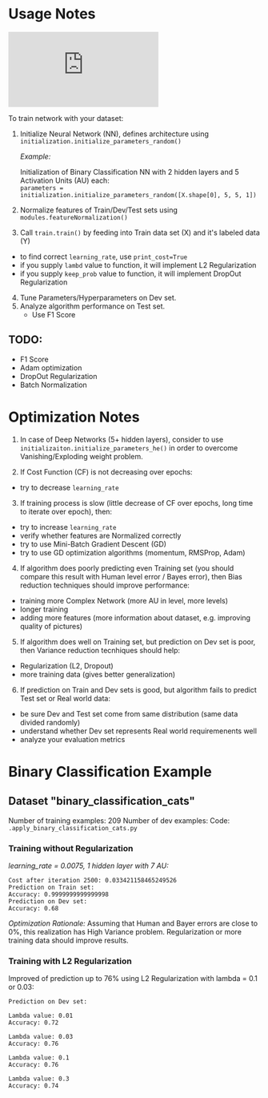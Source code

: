 
# Usage Notes

![equation](http://latex.codecogs.com/gif.latex?%24%24%2d%5c%66%72%61%63%7b%31%7d%7b%6d%7d%5c%73%75%6d%5c%6c%69%6d%69%74%73%5f%7b%69%20%3d%20%31%7d%5e%7b%6d%7d%28%79%5e%7b%28%69%29%7d%5c%6c%6f%67%5c%6c%65%66%74%28%61%5e%7b%5b%4c%5d%28%69%29%7d%5c%72%69%67%68%74%29%20%2b%20%28%31%2d%79%5e%7b%28%69%29%7d%29%5c%6c%6f%67%5c%6c%65%66%74%28%31%2d%20%61%5e%7b%5b%4c%5d%28%69%29%7d%5c%72%69%67%68%74%29%29%a0%5c%74%61%67%7b%37%7d%24%24)

To train network with your dataset:  
1. Initialize Neural Network (NN), defines architecture using `initialization.initialize_parameters_random()`
  
   *Example:*

   Initialization of Binary Classification NN with 2 hidden layers and 5 Activation Units (AU) each:  
   `parameters = initialization.initialize_parameters_random([X.shape[0], 5, 5, 1])`

2. Normalize features of Train/Dev/Test sets using `modules.featureNormalization()`
3. Call `train.train()` by feeding into Train data set (X) and it's labeled data (Y)  
  * to find correct `learning_rate`, use `print_cost=True`
  * if you supply `lambd` value to function, it will implement L2 Regularization
  * if you supply `keep_prob` value to function, it will implement DropOut Regularization

4. Tune Parameters/Hyperparameters on Dev set.
5. Analyze algorithm performance on Test set.
    - Use F1 Score  

## TODO:
- F1 Score
- Adam optimization
- DropOut Regularization
- Batch Normalization

# Optimization Notes

1. In case of Deep Networks (5+ hidden layers), consider to use `initializaiton.initialize_parameters_he()` in order to overcome Vanishing/Exploding weight problem.  

2. If Cost Function (CF) is not decreasing over epochs:
  - try to decrease `learning_rate`

3. If training process is slow (little decrease of CF over epochs, long time to iterate over epoch), then:
  - try to increase `learning_rate`
  - verify whether features are Normalized correctly
  - try to use Mini-Batch Gradient Descent (GD)
  - try to use GD optimization algorithms (momentum, RMSProp, Adam)

4. If algorithm does poorly predicting even Training set (you should compare this result with Human level error / Bayes error), then Bias reduction techniques should improve performance:
  - training more Complex Network (more AU in level, more levels)
  - longer training
  - adding more features (more information about dataset, e.g. improving quality of pictures)

5. If algorithm does well on Training set, but prediction on Dev set is poor, then Variance reduction tecnhiques should help:
  - Regularization (L2, Dropout)
  - more training data (gives better generalization)

6. If prediction on Train and Dev sets is good, but algorithm fails to predict Test set or Real world data:
  - be sure Dev and Test set come from same distribution (same data divided randomly)
  - understand whether Dev set represents Real world requiremenents well
  - analyze your evaluation metrics

# Binary Classification Example

## Dataset "binary_classification_cats"

Number of training examples: 209
Number of dev examples: 
Code: `.apply_binary_classification_cats.py`  

### Training without Regularization 

*learning_rate = 0.0075, 1 hidden layer with 7 AU:*

```
Cost after iteration 2500: 0.033421158465249526
Prediction on Train set:
Accuracy: 0.9999999999999998
Prediction on Dev set:
Accuracy: 0.68
```

*Optimization Rationale:*
Assuming that Human and Bayer errors are close to 0%, this realization has High Variance problem. Regularization or more training data should improve results.

### Training with L2 Regularization

Improved of prediction up to 76% using L2 Regularization with lambda = 0.1 or 0.03:
```
Prediction on Dev set:

Lambda value: 0.01
Accuracy: 0.72

Lambda value: 0.03
Accuracy: 0.76

Lambda value: 0.1
Accuracy: 0.76

Lambda value: 0.3
Accuracy: 0.74
```

